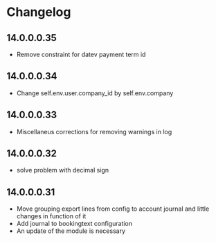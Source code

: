 # Changelog

## 14.0.0.0.35
- Remove constraint for datev payment term id

## 14.0.0.0.34
- Change self.env.user.company_id by self.env.company

## 14.0.0.0.33
- Miscellaneus corrections for removing warnings in log

## 14.0.0.0.32
- solve problem with decimal sign

## 14.0.0.0.31
- Move grouping export lines from config to account journal and little changes in function of it
- Add journal to bookingtext configuration
- An update of the module is necessary